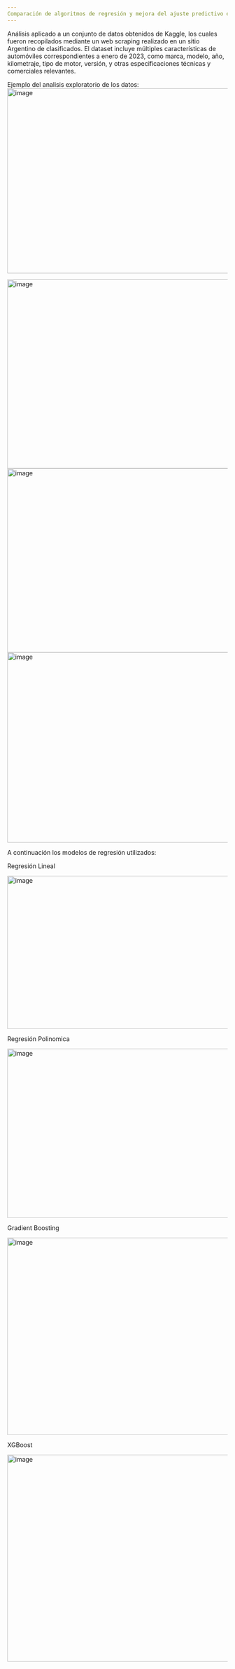 ```yaml
---
Comparación de algoritmos de regresión y mejora del ajuste predictivo en el análisis de precios de vehículos en Argentina
---
```

Análisis aplicado a un conjunto de datos obtenidos de Kaggle, los cuales fueron recopilados mediante un web scraping realizado en un sitio Argentino de clasificados. El dataset incluye múltiples características de automóviles correspondientes a enero de 2023, como marca, modelo, año, kilometraje, tipo de motor, versión, y otras especificaciones técnicas y comerciales relevantes.


Ejemplo del analisis exploratorio de los datos:
<img width="1008" height="423" alt="image" src="https://github.com/user-attachments/assets/0e93381b-9d6e-4ec9-97a4-e7aa99fdda68" />

<img width="1005" height="432" alt="image" src="https://github.com/user-attachments/assets/414c1eb1-dbee-4bae-80f7-090a82eb9955" />

<img width="1006" height="420" alt="image" src="https://github.com/user-attachments/assets/dd7b45c8-b669-4693-963a-b5926b7fdf05" />

<img width="1005" height="435" alt="image" src="https://github.com/user-attachments/assets/64a87e9c-2b0e-44b5-8566-3d232dd2f83a" />


A continuación los modelos de regresión utilizados:

Regresión Lineal

<img width="516" height="350" alt="image" src="https://github.com/user-attachments/assets/785c0712-a0d3-47c1-b4ac-44b1e5122502" />

Regresión Polinomica

<img width="640" height="387" alt="image" src="https://github.com/user-attachments/assets/5fef0a82-f558-4243-b07d-9b872aa93d8d" />

Gradient Boosting

<img width="981" height="451" alt="image" src="https://github.com/user-attachments/assets/62c2c33e-ef1e-49cd-a9fa-35ccaa0ab0b4" />

XGBoost

<img width="997" height="473" alt="image" src="https://github.com/user-attachments/assets/30f59cff-8d03-4562-8eda-7537a3c71d3c" />
